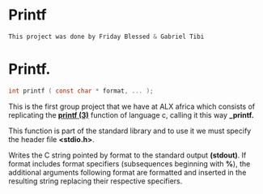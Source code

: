 # Printf
```` c
This project was done by Friday Blessed & Gabriel Tibi
````
# Printf.
```` c
int printf ( const char * format, ... );
````
This is the first group project that we have at ALX africa which consists of replicating the **[printf (3)](http://man7.org/linux/man-pages/man3/printf.3.html)** function of language c, calling it this way **_printf.**

This function is part of the standard library **<cstdio>** and to use it we must specify the header file **<stdio.h>**.

Writes the C string pointed by format to the standard output **(stdout)**. If format includes format specifiers (subsequences beginning with **%**), the additional arguments following format are formatted and inserted in the resulting string replacing their respective specifiers.

